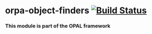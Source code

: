 # orpa-object-finders [![Build Status](https://travis-ci.org/parodotdev/orpa-object-finders.svg?branch=master)](https://travis-ci.org/parodotdev/orpa-object-finders)
### This module is part of the OPAL framework
